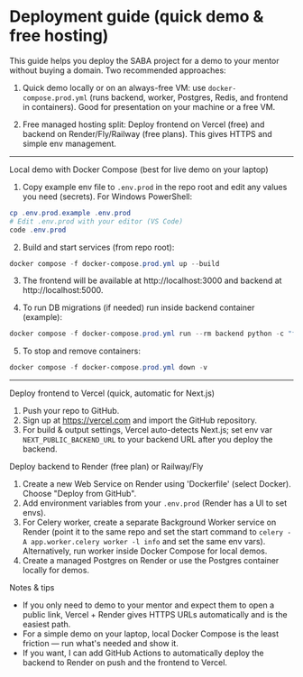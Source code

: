 # Deployment guide (quick demo & free hosting)

This guide helps you deploy the SABA project for a demo to your mentor without buying a domain. Two recommended approaches:

1) Quick demo locally or on an always-free VM: use `docker-compose.prod.yml` (runs backend, worker, Postgres, Redis, and frontend in containers). Good for presentation on your machine or a free VM.

2) Free managed hosting split: Deploy frontend on Vercel (free) and backend on Render/Fly/Railway (free plans). This gives HTTPS and simple env management.

---

Local demo with Docker Compose (best for live demo on your laptop)

1. Copy example env file to `.env.prod` in the repo root and edit any values you need (secrets). For Windows PowerShell:

```powershell
cp .env.prod.example .env.prod
# Edit .env.prod with your editor (VS Code)
code .env.prod
```

2. Build and start services (from repo root):

```powershell
docker compose -f docker-compose.prod.yml up --build
```

3. The frontend will be available at http://localhost:3000 and backend at http://localhost:5000.

4. To run DB migrations (if needed) run inside backend container (example):

```powershell
docker compose -f docker-compose.prod.yml run --rm backend python -c "from app.db.utils import create_tables; create_tables(); print('migrated')"
```

5. To stop and remove containers:

```powershell
docker compose -f docker-compose.prod.yml down -v
```

---

Deploy frontend to Vercel (quick, automatic for Next.js)

1. Push your repo to GitHub.
2. Sign up at https://vercel.com and import the GitHub repository.
3. For build & output settings, Vercel auto-detects Next.js; set env var `NEXT_PUBLIC_BACKEND_URL` to your backend URL after you deploy the backend.

Deploy backend to Render (free plan) or Railway/Fly

1. Create a new Web Service on Render using 'Dockerfile' (select Docker). Choose "Deploy from GitHub".
2. Add environment variables from your `.env.prod` (Render has a UI to set envs).
3. For Celery worker, create a separate Background Worker service on Render (point it to the same repo and set the start command to `celery -A app.worker.celery worker -l info` and set the same env vars). Alternatively, run worker inside Docker Compose for local demos.
4. Create a managed Postgres on Render or use the Postgres container locally for demos.

Notes & tips
- If you only need to demo to your mentor and expect them to open a public link, Vercel + Render gives HTTPS URLs automatically and is the easiest path.
- For a simple demo on your laptop, local Docker Compose is the least friction — run what's needed and show it.
- If you want, I can add GitHub Actions to automatically deploy the backend to Render on push and the frontend to Vercel.

